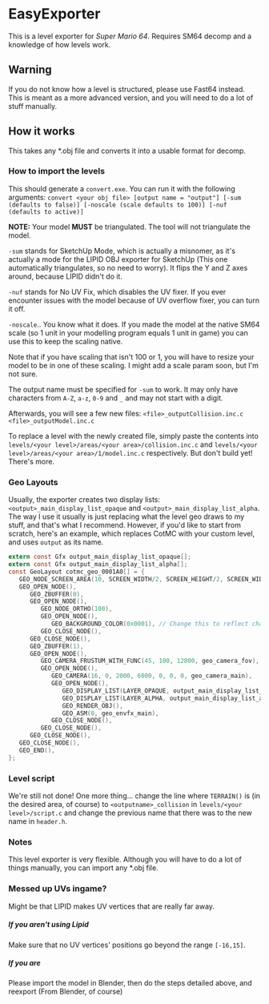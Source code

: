 # EasyExporter
This is a level exporter for *Super Mario 64*. Requires SM64 decomp and a knowledge of how levels work.

## Warning
If you do not know how a level is structured, please use Fast64 instead. This is meant as a more advanced version, and you will need to do a lot of stuff manually.

## How it works
This takes any \*.obj file and converts it into a usable format for decomp.

### How to import the levels
This should generate a `convert.exe`. You can run it with the following arguments:
`convert <your obj file> [output name = "output"] [-sum (defaults to false)] [-noscale (scale defaults to 100)] [-nuf (defaults to active)]`

**NOTE:** Your model **MUST** be triangulated. The tool will not triangulate the model.

`-sum` stands for SketchUp Mode, which is actually a misnomer, as it's actually a mode for the LIPID OBJ exporter for SketchUp (This one automatically triangulates, so no need to worry). It flips the Y and Z axes around, because LIPID didn't do it.

`-nuf` stands for No UV Fix, which disables the UV fixer. If you ever encounter issues with the model because of UV overflow fixer, you can turn it off.

`-noscale`.. You know what it does. If you made the model at the native SM64 scale (so 1 unit in your modelling program equals 1 unit in game) you can use this to keep the scaling native. 

Note that if you have scaling that isn't 100 or 1, you will have to resize your model to be in one of these scaling. I might add a scale param soon, but I'm not sure.

The output name must be specified for `-sum` to work. It may only have characters from `A-Z`, `a-z`, `0-9` and `_` and may not start with a digit.

Afterwards, you will see a few new files:
`<file>_outputCollision.inc.c`
`<file>_outputModel.inc.c`

To replace a level with the newly created file, simply paste the contents into `levels/<your level>/areas/<your area>/collision.inc.c` and `levels/<your level>/areas/<your area>/1/model.inc.c` respectively. But don't build yet! There's more.

### Geo Layouts
Usually, the exporter creates two display lists: `<output>_main_display_list_opaque` and `<output>_main_display_list_alpha`. The way I use it usually is just replacing what the level geo draws to my stuff, and that's what I recommend. However, if you'd like to start from scratch, here's an example, which replaces CotMC with your custom level, and uses `output` as its name.
```c
extern const Gfx output_main_display_list_opaque[];
extern const Gfx output_main_display_list_alpha[];
const GeoLayout cotmc_geo_0001A0[] = {
   GEO_NODE_SCREEN_AREA(10, SCREEN_WIDTH/2, SCREEN_HEIGHT/2, SCREEN_WIDTH/2, SCREEN_HEIGHT/2),
   GEO_OPEN_NODE(),
      GEO_ZBUFFER(0),
      GEO_OPEN_NODE(),
         GEO_NODE_ORTHO(100),
         GEO_OPEN_NODE(),
            GEO_BACKGROUND_COLOR(0x0001), // Change this to reflect changes in the background.
         GEO_CLOSE_NODE(),
      GEO_CLOSE_NODE(),
      GEO_ZBUFFER(1),
      GEO_OPEN_NODE(),
         GEO_CAMERA_FRUSTUM_WITH_FUNC(45, 100, 12800, geo_camera_fov),
         GEO_OPEN_NODE(),
            GEO_CAMERA(16, 0, 2000, 6000, 0, 0, 0, geo_camera_main),
            GEO_OPEN_NODE(),
               GEO_DISPLAY_LIST(LAYER_OPAQUE, output_main_display_list_opaque),
               GEO_DISPLAY_LIST(LAYER_ALPHA, output_main_display_list_alpha),
               GEO_RENDER_OBJ(),
               GEO_ASM(0, geo_envfx_main),
            GEO_CLOSE_NODE(),
         GEO_CLOSE_NODE(),
      GEO_CLOSE_NODE(),
   GEO_CLOSE_NODE(),
   GEO_END(),
};
```

### Level script
We're still not done! One more thing... change the line where `TERRAIN()` is (in the desired area, of course) to `<outputname>_collision` in `levels/<your level>/script.c` and change the previous name that there was to the new name in `header.h`.

### Notes
This level exporter is very flexible. Although you will have to do a lot of things manually, you can import any \*.obj file.

### Messed up UVs ingame?
Might be that LIPID makes UV vertices that are really far away. 
##### If you aren't using Lipid
Make sure that no UV vertices' positions go beyond the range `[-16,15]`.
##### If you are
Please import the model in Blender, then do the steps detailed above, and reexport (From Blender, of course)
